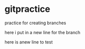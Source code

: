 # gitpractice
practice for creating branches


here i put in a new line for the branch


here is  anew line to test 